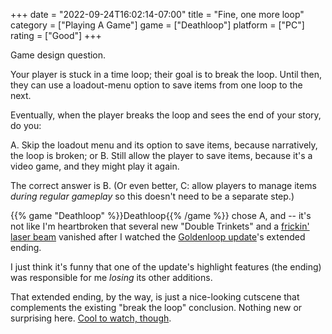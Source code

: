 +++
date = "2022-09-24T16:02:14-07:00"
title = "Fine, one more loop"
category = ["Playing A Game"]
game = ["Deathloop"]
platform = ["PC"]
rating = ["Good"]
+++

Game design question.

Your player is stuck in a time loop; their goal is to break the loop.  Until then, they can use a loadout-menu option to save items from one loop to the next.

Eventually, when the player breaks the loop and sees the end of your story, do you:

A. Skip the loadout menu and its option to save items, because narratively, the loop is broken; or
B. Still allow the player to save items, because it's a video game, and they might play it again.

The correct answer is B.  (Or even better, C: allow players to manage items <i>during regular gameplay</i> so this doesn't need to be a separate step.)

{{% game "Deathloop" %}}Deathloop{{% /game %}} chose A, and -- it's not like I'm heartbroken that several new "Double Trinkets" and a <a href="https://deathloop.fandom.com/wiki/HALPS_Prototype">frickin' laser beam</a> vanished after I watched the <a href="https://deathloop.fandom.com/wiki/Game_Updates/04">Goldenloop update</a>'s extended ending.

I just think it's funny that one of the update's highlight features (the ending) was responsible for me <i>losing</i> its other additions.

That extended ending, by the way, is just a nice-looking cutscene that complements the existing "break the loop" conclusion.  Nothing new or surprising here.  <a href="https://www.youtube.com/watch?v=OfOYRs4yS78">Cool to watch, though</a>.
